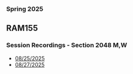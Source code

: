 ### Spring 2025
## RAM155 
### Session Recordings - Section 2048 M,W
- [08/25/2025]() <!--none cancelled -->
- [08/27/2025](https://nmc.zoom.us/rec/share/Ngx1pt7DnXFYwRnXpdar2TAH6EFbsbzcclOCZOfEkW-7SPUE-K7yWeTMDXFmjgKh.1RqB_NDKcIBWY-EJ)

<!--

- [08/25/2025]()
- [08/27/2025]()
- [09/01/2025]()
- [09/03/2025]()
- [09/08/2025]()
- [09/10/2025]()
- [09/15/2025]()
- [09/17/2025]()
- [09/22/2025]()
- [09/24/2025]()
- [09/29/2025]()
- [10/01/2025]()
- [10/06/2025]()
- [10/08/2025]()
- [10/13/2025]()
- [10/15/2025]()
- [10/20/2025]()
- [10/22/2025]()
- [10/27/2025]()
- [10/29/2025]()
- [11/03/2025]()
- [11/05/2025]()
- [11/10/2025]()
- [11/12/2025]()
- [11/17/2025]()
- [11/19/2025]()
- [11/24/2025]()
- [11/26/2025]()
- [12/01/2025]()
- [12/03/2025]()
- [12/08/2025]()
- [12/10/2025]()
- [12/15/2025]()

 -->
